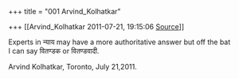 +++
title = "001 Arvind_Kolhatkar"

+++
[[Arvind_Kolhatkar	2011-07-21, 19:15:06 [Source](https://groups.google.com/g/samskrita/c/8a9gDkCAFHg)]]



Experts in न्याय may have a more authoritative answer but off the bat  
I can say वितण्डक or वितण्डवादी.

Arvind Kolhatkar, Toronto, July 21,2011.

